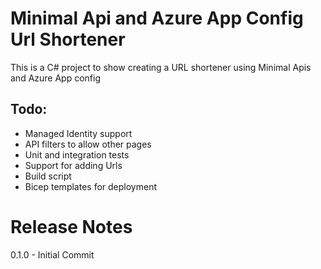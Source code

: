 # Minimal Api and Azure App Config Url Shortener 

This is a C# project to show creating a URL shortener using Minimal Apis  and Azure App config

## Todo:
- Managed Identity support
- API filters to allow other pages
- Unit and integration tests
- Support for adding Urls
- Build script
- Bicep templates for deployment

# Release Notes
0.1.0 - Initial Commit